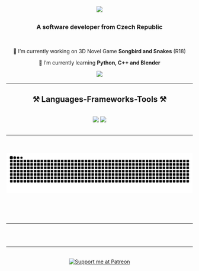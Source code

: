<!--<img align="right" src="https://visitor-badge.laobi.icu/badge?page_id=1Kishi.1Kishi" /> -->

<h1 align="center">
    <img src="https://readme-typing-svg.herokuapp.com/?font=Righteous&size=35&center=true&vCenter=true&width=500&height=70&duration=4000&lines=Welcome!;+I'm+Jacob+Green!;" />
</h1> 

<h3 align="center">A software developer from Czech Republic </h3>

<br/>

<div align="center">
 
 🔭 I’m currently working on 3D Novel Game **Songbird and Snakes** (R18)
 
 🌱 I’m currently learning **Python, C++ and Blender**

<!-- 💬 Ask me about **Node.js, React, Firebase... or anything [here](https://github.com/salesp07/salesp07/issues)** 

⚡ Fun fact **Game of Thrones Night's Watch cloaks are made from Ikea rugs** -->

 </div>
 
<div align="center"> 
  <a href="mailto:jacobworkgreen@gmail.com">
    <img src="https://img.shields.io/badge/Gmail-333333?style=for-the-badge&logo=gmail&logoColor=red" />
  </a>
  <!--<a href="https://linkedin.com/in/pedro-sales-muniz" target="_blank">
    <img src="https://img.shields.io/badge/LinkedIn-0077B5?style=for-the-badge&logo=linkedin&logoColor=white" target="_blank" />
  </a>
  <a href="https://salesp07.github.io" target="_blank">
     <img src="https://img.shields.io/badge/Portfolio-FF5722?style=for-the-badge&logo=todoist&logoColor=white" target="_blank" /> <!-- sqlite, safari, google-chrome are other good icon options -->
  </a>
</div>

 <hr/>
 
<h2 align="center">⚒️ Languages-Frameworks-Tools ⚒️</h2>
<br/>
<div align="center">
    <img src="https://skillicons.dev/icons?i=html,css,vscode,github,git" />
    <img src="https://skillicons.dev/icons?i=python,javascript,typescript,c,mysql" /><br>
</div>

<br/>
<hr/>

<div align="center">
  <h2></h2>
  <br>
  <img alt="snake eating my contributions" src="https://raw.githubusercontent.com/1Kishi/1Kishi/output/github-contribution-grid-snake.svg" />
  
  <br/><br/><br/>
</div>

<hr/>
<!--
<h2 align="center">⚡ Stats ⚡</h2>
<br> https://github.com/DenverCoder1/github-readme-streak-stats?tab=readme-ov-file#next-steps / https://github.com/salesp07/salesp07/blob/main/INSTRUCTIONS.md
<div align=center>
  <img width=390 src="https://github-readme-streak-stats-1Kishi.vercel.app/?user=1Kishi&count_private=true&theme=react&border_radius=10" alt="streak stats"/>
  <img width=390 src="https://github-readme-stats-salesp07.vercel.app/api?username=salesp07&count_private=true&show_icons=true&theme=react&rank_icon=github&border_radius=10" alt="readme stats" />
  <br/>
  <img width=325 align="center" src="https://github-readme-stats-salesp07.vercel.app/api/top-langs/?username=salesp07&hide=HTML&langs_count=8&layout=compact&theme=react&border_radius=10&size_weight=0.5&count_weight=0.5&exclude_repo=github-readme-stats" alt="top langs" />
</div>
-->
<br/><br/>

<hr/>

<br/>

<div align="center">
<a href='https://www.patreon.com/1kishi/' target='_blank'><img height='64' style='border:0px;height:64px;' src='https://upload.wikimedia.org/wikipedia/commons/thumb/9/94/Patreon_logo.svg/1280px-Patreon_logo.svg.png' border='0' alt='Support me at Patreon' /></a>
</div>

<br/>
